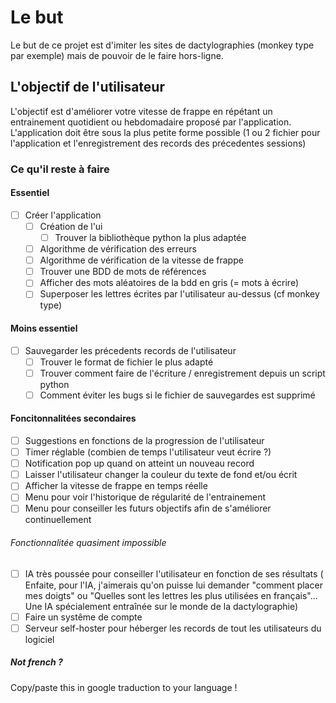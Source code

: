 # Le but
Le but de ce projet est d'imiter les sites de dactylographies (monkey type par exemple)
mais de pouvoir de le faire hors-ligne.

## L'objectif de l'utilisateur
L'objectif est d'améliorer votre vitesse de frappe en répétant un entrainement 
quotidient ou hebdomadaire proposé par l'application.
L'application doit être sous la plus petite forme possible (1 ou 2 fichier pour 
l'application et l'enregistrement des records des précedentes sessions)

### Ce qu'il reste à faire

#### Essentiel
- [ ] Créer l'application
    - [ ] Création de l'ui 
        - [ ] Trouver la bibliothèque python la plus adaptée
    - [ ] Algorithme de vérification des erreurs
    - [ ] Algorithme de vérification de la vitesse de frappe
    - [ ] Trouver une BDD de mots de références
    - [ ] Afficher des mots aléatoires de la bdd en gris (= mots à écrire)
    - [ ] Superposer les lettres écrites par l'utilisateur au-dessus (cf monkey type)

#### Moins essentiel
- [ ] Sauvegarder les précedents records de l'utilisateur
    - [ ] Trouver le format de fichier le plus adapté
    - [ ] Trouver comment faire de l'écriture / enregistrement depuis un script python
    - [ ] Comment éviter les bugs si le fichier de sauvegardes est supprimé

#### Foncitonnalitées secondaires
- [ ] Suggestions en fonctions de la progression de l'utilisateur
- [ ] Timer réglable (combien de temps l'utilisateur veut écrire ?)    
- [ ] Notification pop up quand on atteint un nouveau record
- [ ] Laisser l'utilisateur changer la couleur du texte de fond et/ou écrit
- [ ] Afficher la vitesse de frappe en temps réelle 
- [ ] Menu pour voir l'historique de régularité de l'entrainement
- [ ] Menu pour conseiller les futurs objectifs afin de s'améliorer continuellement

###### Fonctionnalitée quasiment impossible
- [ ] IA très poussée pour conseiller l'utilisateur en fonction de ses résultats
( Enfaite, pour l'IA, j'aimerais qu'on puisse lui demander "comment placer mes doigts" 
ou "Quelles sont les lettres les plus utilisées en français"... Une IA spécialement
entraînée sur le monde de la dactylographie)
- [ ] Faire un systême de compte
- [ ] Serveur self-hoster pour héberger les records de tout les utilisateurs du logiciel 

##### Not french ?
Copy/paste this in google traduction to your language !
